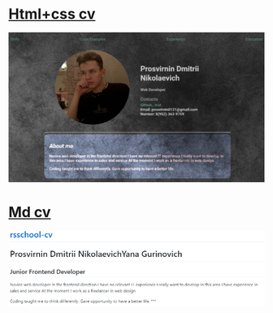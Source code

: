# <a href="https://17clouds.github.io/rsschool-cv/"> Html+css cv </a>
<img src="https://github.com/17clouds/rsschool-cv/blob/05ae52f12b90a0c5371670d1a318ca0c50c3ceba/readme_img/2.png" width="700">

# <a href="https://17clouds.github.io/rsschool-cv/cv"> Md cv </a>
<img src="https://github.com/17clouds/rsschool-cv/blob/05ae52f12b90a0c5371670d1a318ca0c50c3ceba/readme_img/1.png" width="700"> 
